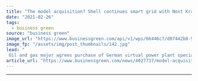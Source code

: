 ```yaml
---
title: "The model acquisition? Shell continues smart grid with Next Kraftwerke deal"
date: "2021-02-26"
tags: 
  - business green
source: "business green"
image_url: "https://www.businessgreen.com/api/v1/wps/66446c7/d07442b8-9d0f-46ae-a7da-8e1879e0dfad/1/Remote-Control-RES-185x114.jpg"
image_fp: "/assets/img/post_thumbnails/142.jpg"
lead: "
 Oil and gas major agrees purchase of German virtual power plant specialist as company further expands its clean tech portfolio ..."
article_url: "https://www.businessgreen.com/news/4027737/model-acquisition-shell-continues-smart-grid-kraftwerke-deal"
---
```


---
